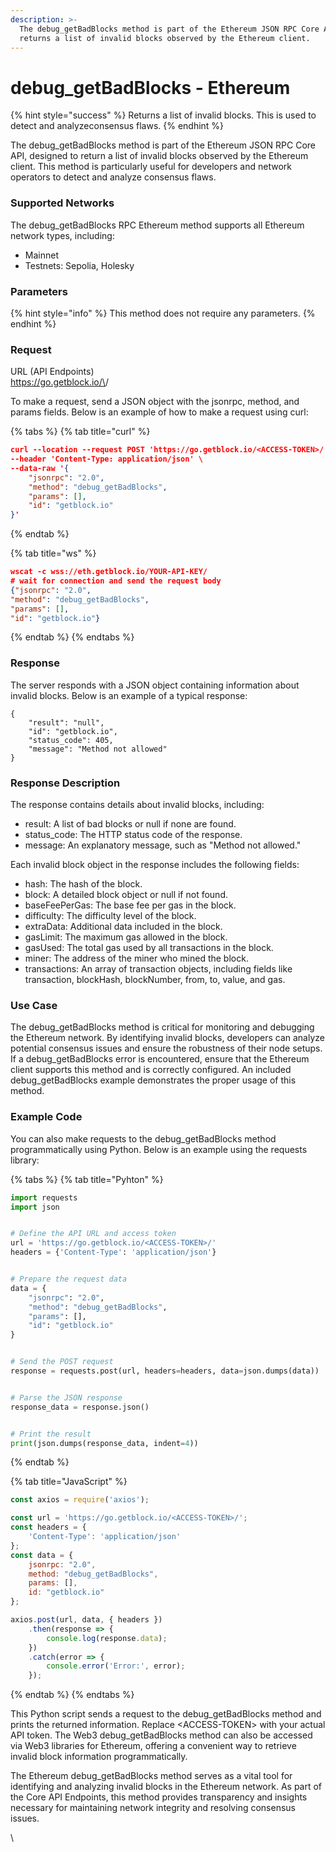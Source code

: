 ```yaml
---
description: >-
  The debug_getBadBlocks method is part of the Ethereum JSON RPC Core API and
  returns a list of invalid blocks observed by the Ethereum client.
---
```


# debug\_getBadBlocks - Ethereum

{% hint style="success" %}
Returns a list of invalid blocks. This is used to detect and analyzeconsensus flaws.
{% endhint %}

The debug\_getBadBlocks method is part of the Ethereum JSON RPC Core API, designed to return a list of invalid blocks observed by the Ethereum client. This method is particularly useful for developers and network operators to detect and analyze consensus flaws.

### Supported Networks

The debug\_getBadBlocks RPC Ethereum method supports all Ethereum network types, including:

* Mainnet
* Testnets: Sepolia, Holesky

### Parameters

{% hint style="info" %}
This method does not require any parameters.
{% endhint %}

### Request

URL (API Endpoints)\
https://go.getblock.io/\<ACCESS-TOKEN>/

To make a request, send a JSON object with the jsonrpc, method, and params fields. Below is an example of how to make a request using curl:

{% tabs %}
{% tab title="curl" %}
```json
curl --location --request POST 'https://go.getblock.io/<ACCESS-TOKEN>/' \  
--header 'Content-Type: application/json' \  
--data-raw '{
    "jsonrpc": "2.0",
    "method": "debug_getBadBlocks",
    "params": [],
    "id": "getblock.io"
}'
```
{% endtab %}

{% tab title="ws" %}
```json
wscat -c wss://eth.getblock.io/YOUR-API-KEY/ 
# wait for connection and send the request body 
{"jsonrpc": "2.0",
"method": "debug_getBadBlocks",
"params": [],
"id": "getblock.io"}
```
{% endtab %}
{% endtabs %}

### Response

The server responds with a JSON object containing information about invalid blocks. Below is an example of a typical response:

```
{
    "result": "null",
    "id": "getblock.io",
    "status_code": 405,
    "message": "Method not allowed"
}
```

### Response Description

The response contains details about invalid blocks, including:

* result: A list of bad blocks or null if none are found.
* status\_code: The HTTP status code of the response.
* message: An explanatory message, such as "Method not allowed."

Each invalid block object in the response includes the following fields:

* hash: The hash of the block.
* block: A detailed block object or null if not found.
* baseFeePerGas: The base fee per gas in the block.
* difficulty: The difficulty level of the block.
* extraData: Additional data included in the block.
* gasLimit: The maximum gas allowed in the block.
* gasUsed: The total gas used by all transactions in the block.
* miner: The address of the miner who mined the block.
* transactions: An array of transaction objects, including fields like transaction, blockHash, blockNumber, from, to, value, and gas.

### Use Case

The debug\_getBadBlocks method is critical for monitoring and debugging the Ethereum network. By identifying invalid blocks, developers can analyze potential consensus issues and ensure the robustness of their node setups. If a debug\_getBadBlocks error is encountered, ensure that the Ethereum client supports this method and is correctly configured. An included debug\_getBadBlocks example demonstrates the proper usage of this method.

### Example Code

You can also make requests to the debug\_getBadBlocks method programmatically using Python. Below is an example using the requests library:

{% tabs %}
{% tab title="Pyhton" %}
```python
import requests
import json


# Define the API URL and access token
url = 'https://go.getblock.io/<ACCESS-TOKEN>/'
headers = {'Content-Type': 'application/json'}


# Prepare the request data
data = {
    "jsonrpc": "2.0",
    "method": "debug_getBadBlocks",
    "params": [],
    "id": "getblock.io"
}


# Send the POST request
response = requests.post(url, headers=headers, data=json.dumps(data))


# Parse the JSON response
response_data = response.json()


# Print the result
print(json.dumps(response_data, indent=4))
```
{% endtab %}

{% tab title="JavaScript" %}
```javascript
const axios = require('axios');

const url = 'https://go.getblock.io/<ACCESS-TOKEN>/';
const headers = {
    'Content-Type': 'application/json'
};
const data = {
    jsonrpc: "2.0",
    method: "debug_getBadBlocks",
    params: [],
    id: "getblock.io"
};

axios.post(url, data, { headers })
    .then(response => {
        console.log(response.data);
    })
    .catch(error => {
        console.error('Error:', error);
    });
```
{% endtab %}
{% endtabs %}

This Python script sends a request to the debug\_getBadBlocks method and prints the returned information. Replace \<ACCESS-TOKEN> with your actual API token. The Web3 debug\_getBadBlocks method can also be accessed via Web3 libraries for Ethereum, offering a convenient way to retrieve invalid block information programmatically.

The Ethereum debug\_getBadBlocks method serves as a vital tool for identifying and analyzing invalid blocks in the Ethereum network. As part of the Core API Endpoints, this method provides transparency and insights necessary for maintaining network integrity and resolving consensus issues.

\\

